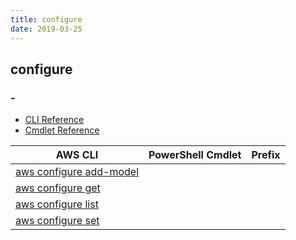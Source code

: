 ```yaml
---
title: configure
date: 2019-03-25
---
```


## configure

### -

* [CLI Reference](https://docs.aws.amazon.com/cli/latest/reference/configure/index.html)
* [Cmdlet Reference](https://docs.aws.amazon.com/powershell/latest/reference/items/Shell_Configuration_cmdlets.html)

|AWS CLI|PowerShell Cmdlet|Prefix|
|----|----|:--:|
|[aws configure add-model](https://docs.aws.amazon.com/cli/latest/reference/configure/add-model.html)|||
|[aws configure get](https://docs.aws.amazon.com/cli/latest/reference/configure/get.html)|||
|[aws configure list](https://docs.aws.amazon.com/cli/latest/reference/configure/list.html)|||
|[aws configure set](https://docs.aws.amazon.com/cli/latest/reference/configure/set.html)|||

